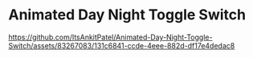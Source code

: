 # Animated Day Night Toggle Switch

https://github.com/ItsAnkitPatel/Animated-Day-Night-Toggle-Switch/assets/83267083/131c6841-ccde-4eee-882d-df17e4dedac8

